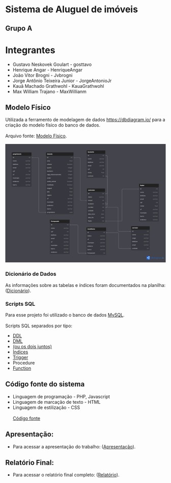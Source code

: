 # Sistema de Aluguel de imóveis

## Grupo A

# Integrantes
- Gustavo Neskovek Goulart - gosttavo
- Henrique Angar - HenriqueAngar
- João Vitor Brogni - Jvbrogni
- Jorge Antônio Teixeira Junior - JorgeAntonioJr
- Kauã Machado Grathwohl - KauaGrathwohl
- Max William Trajano - MaxWillianm

## Modelo Físico
Utilizada a ferramento de modelagem de dados https://dbdiagram.io/ para a criação do modelo físico do banco de dados.
<br></br>
Arquivo fonte: [Modelo Físico](https://dbdiagram.io/d/Copy-of-Untitled-Diagram-65727d3756d8064ca09e9d98).
<br></br>
<img src="https://github.com/KauaGrathwohl/LocaSatc/blob/main/modelo_fisico.png" />

### Dicionário de Dados
As informações sobre as tabelas e índices foram documentados na planilha: ([Dicionário](https://docs.google.com/spreadsheets/d/1vl9dsW2ceU4IAK8tLs6tf-4GHPYdwFXefB6Mn9WZflU/edit?usp=sharing)).

### Scripts SQL
Para esse projeto foi utilizado o banco de dados [MySQL](https://www.mysql.com/).
<br></br>
Scripts SQL separados por tipo:
- [DDL](https://github.com/KauaGrathwohl/LocaSatc/blob/main/scripts/DDL.sql)
- [DML](https://github.com/KauaGrathwohl/LocaSatc/blob/main/scripts/DML.sql)
- [(ou os dois juntos)](https://github.com/KauaGrathwohl/LocaSatc/blob/main/scripts/locasatc.sql)
- [Índices](https://github.com/KauaGrathwohl/LocaSatc/blob/main/scripts/indices.sql)
- [Trigger](https://github.com/KauaGrathwohl/LocaSatc/blob/main/scripts/trigger.sql)
- Procedure
- [Function](https://github.com/KauaGrathwohl/LocaSatc/blob/main/scripts/function.sql)

## Código fonte do sistema
- Linguagem de programação - PHP, Javascript
- Linguagem de marcação de texto - HTML
- Linguagem de estilização - CSS
<br></br>
[Código fonte](https://github.com/KauaGrathwohl/LocaSatc/tree/main/frontend)

## Apresentação:
- Para acessar a apresentação do trabalho: ([Apresentação](https://www.canva.com/design/DAF1HvnJg9Q/yDcqhBBDRhNuoZ3HeRukhQ/edit?utm_content=DAF1HvnJg9Q&utm_campaign=designshare&utm_medium=link2&utm_source=sharebutton)).

## Relatório Final:
- Para acessar o relatório final completo: ([Relatório](https://docs.google.com/document/d/1nmbD9Q9NmPF4fGmVmGbiF0tAoyFj2qBqw_kNJwaNAa0/edit?usp=sharing)).

